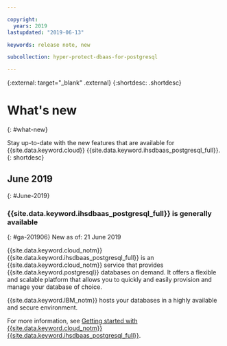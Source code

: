 ```yaml
---

copyright:
  years: 2019
lastupdated: "2019-06-13"

keywords: release note, new

subcollection: hyper-protect-dbaas-for-postgresql

---
```


{:external: target="_blank" .external}
{:shortdesc: .shortdesc}


# What's new
{: #what-new}

Stay up-to-date with the new features that are available for {{site.data.keyword.cloud}} {{site.data.keyword.ihsdbaas_postgresql_full}}.
{: shortdesc}

## June 2019
{: #June-2019}

### {{site.data.keyword.ihsdbaas_postgresql_full}} is generally available
{: #ga-201906}
New as of: 21 June 2019

{{site.data.keyword.cloud_notm}} {{site.data.keyword.ihsdbaas_postgresql_full}} is an {{site.data.keyword.cloud_notm}} service that provides {{site.data.keyword.postgresql}} databases on demand. It offers a flexible and scalable platform that allows you to quickly and easily provision and manage your database of choice.

{{site.data.keyword.IBM_notm}} hosts your databases in a highly available and secure environment.

For more information, see [Getting started with {{site.data.keyword.cloud_notm}} {{site.data.keyword.ihsdbaas_postgresql_full}}](/docs/services/hyper-protect-dbaas-for-postgresql?topic=hyper-protect-dbaas-for-postgresql-gettingstarted).
